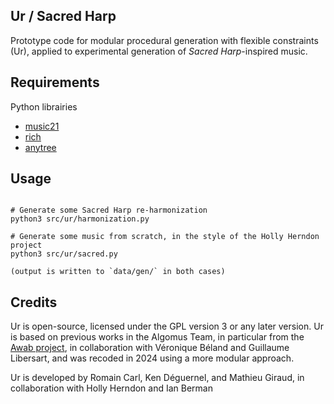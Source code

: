 

## Ur / Sacred Harp

Prototype code for modular procedural generation with flexible constraints (Ur), applied to experimental generation of *Sacred Harp*-inspired music.

## Requirements

Python librairies
- [music21](https://www.music21.org/music21docs/)
- [rich](https://rich.readthedocs.io/en/stable/introduction.html)
- [anytree](https://anytree.readthedocs.io/en/latest/)

## Usage

```

# Generate some Sacred Harp re-harmonization
python3 src/ur/harmonization.py

# Generate some music from scratch, in the style of the Holly Herndon project
python3 src/ur/sacred.py

(output is written to `data/gen/` in both cases)
```

## Credits

Ur is open-source, licensed under the GPL version 3 or any later version. Ur is based on previous works in the Algomus Team, in particular from the [Awab project](http://algomus.fr/awab/), in collaboration with Véronique Béland and Guillaume Libersart, and was recoded in 2024 using a more modular approach.

Ur is developed by Romain Carl, Ken Déguernel, and Mathieu Giraud,
in collaboration with Holly Herndon and Ian Berman
